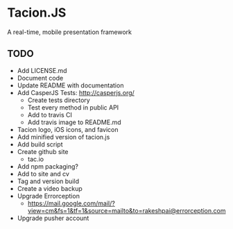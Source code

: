 Tacion.JS
=========
A real-time, mobile presentation framework

TODO
----
- Add LICENSE.md
- Document code
- Update README with documentation
- Add CasperJS Tests: http://casperjs.org/
  - Create tests directory
  - Test every method in public API
  - Add to travis CI
  - Add travis image to README.md
- Tacion logo, iOS icons, and favicon
- Add minified version of tacion.js
- Add build script
- Create github site
  - tac.io
- Add npm packaging?
- Add to site and cv
- Tag and version build
- Create a video backup
- Upgrade Errorception
  - https://mail.google.com/mail/?view=cm&fs=1&tf=1&source=mailto&to=rakeshpai@errorception.com
- Upgrade pusher account